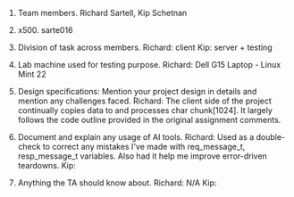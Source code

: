 1. Team members.
Richard Sartell, Kip Schetnan

2. x500.
sarte016

3. Division of task across members.
Richard: client
Kip: server + testing

4. Lab machine used for testing purpose.
Richard: Dell G15 Laptop - Linux Mint 22

5. Design specifications: Mention your project design in details and mention any challenges faced.
Richard: The client side of the project continually copies data to and processes char chunk[1024]. It largely follows the code outline provided in the original assignment comments.

6. Document and explain any usage of AI tools.
Richard: Used as a double-check to correct any mistakes I've made with req_message_t, resp_message_t variables. Also had it help me improve error-driven teardowns.
Kip:

7. Anything the TA should know about.
Richard: N/A
Kip: